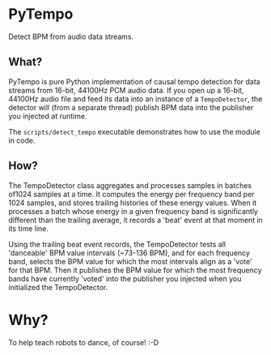 # PyTempo
Detect BPM from audio data streams.

## What?
PyTempo is pure Python implementation of causal tempo detection for data streams from 16-bit, 44100Hz PCM audio data.
If you open up a 16-bit, 44100Hz audio file and feed its data into an instance of a `TempoDetector`, the detector
will (from a separate thread) publish BPM data into the publisher you injected at runtime.

The `scripts/detect_tempo` executable demonstrates how to use the module in code.

## How?
The TempoDetector class aggregates and processes samples in batches of1024 samples at a time. It computes the
energy per frequency band per 1024 samples, and stores trailing histories of these energy values. When it processes
a batch whose energy in a given frequency band is significantly different than the trailing average, it records a
'beat' event at that moment in its time line.

Using the trailing beat event records, the TempoDetector tests all 'danceable' BPM value intervals (~73-136 BPM),
and for each frequency band, selects the BPM value for which the most intervals align as a 'vote' for that BPM.
Then it publishes the BPM value for which the most frequency bands have currently 'voted' into the publisher
you injected when you initialized the TempoDetector.

# Why?
To help teach robots to dance, of course! :-D
